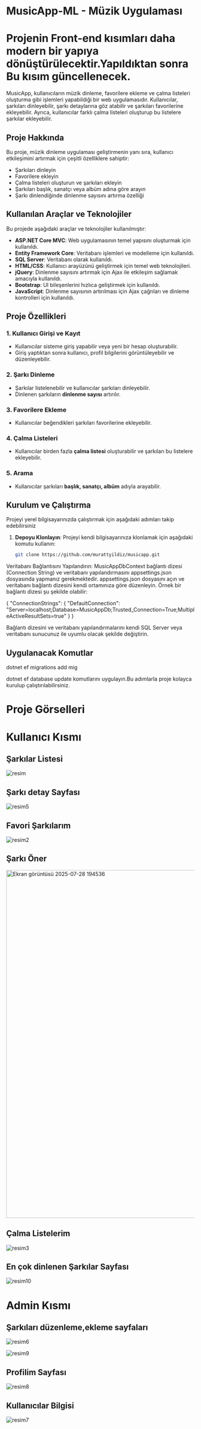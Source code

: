 # MusicApp-ML - Müzik Uygulaması
# Projenin Front-end kısımları daha modern bir yapıya dönüştürülecektir.Yapıldıktan sonra Bu kısım güncellenecek.

MusicApp, kullanıcıların müzik dinleme, favorilere ekleme ve çalma listeleri oluşturma gibi işlemleri yapabildiği bir web uygulamasıdır. Kullanıcılar, şarkıları dinleyebilir, şarkı detaylarına göz atabilir ve şarkıları favorilerine ekleyebilir. Ayrıca, kullanıcılar farklı çalma listeleri oluşturup bu listelere şarkılar ekleyebilir.

## Proje Hakkında

Bu proje, müzik dinleme uygulaması geliştirmenin yanı sıra, kullanıcı etkileşimini artırmak için çeşitli özelliklere sahiptir:
- Şarkıları dinleyin
- Favorilere ekleyin
- Çalma listeleri oluşturun ve şarkıları ekleyin
- Şarkıları başlık, sanatçı veya albüm adına göre arayın
- Şarkı dinlendiğinde dinlenme sayısını artırma özelliği

## Kullanılan Araçlar ve Teknolojiler

Bu projede aşağıdaki araçlar ve teknolojiler kullanılmıştır:

- **ASP.NET Core MVC**: Web uygulamasının temel yapısını oluşturmak için kullanıldı.
- **Entity Framework Core**: Veritabanı işlemleri ve modelleme için kullanıldı.
- **SQL Server**: Veritabanı olarak kullanıldı.
- **HTML/CSS**: Kullanıcı arayüzünü geliştirmek için temel web teknolojileri.
- **jQuery**: Dinlenme sayısını artırmak için Ajax ile etkileşim sağlamak amacıyla kullanıldı.
- **Bootstrap**: UI bileşenlerini hızlıca geliştirmek için kullanıldı.
- **JavaScript**: Dinlenme sayısının artırılması için Ajax çağrıları ve dinleme kontrolleri için kullanıldı.

## Proje Özellikleri

### 1. **Kullanıcı Girişi ve Kayıt**
- Kullanıcılar sisteme giriş yapabilir veya yeni bir hesap oluşturabilir.
- Giriş yaptıktan sonra kullanıcı, profil bilgilerini görüntüleyebilir ve düzenleyebilir.

### 2. **Şarkı Dinleme**
- Şarkılar listelenebilir ve kullanıcılar şarkıları dinleyebilir.
- Dinlenen şarkıların **dinlenme sayısı** artırılır.

### 3. **Favorilere Ekleme**
- Kullanıcılar beğendikleri şarkıları favorilerine ekleyebilir.

### 4. **Çalma Listeleri**
- Kullanıcılar birden fazla **çalma listesi** oluşturabilir ve şarkıları bu listelere ekleyebilir.

### 5. **Arama**
- Kullanıcılar şarkıları **başlık, sanatçı, albüm** adıyla arayabilir.

## Kurulum ve Çalıştırma

Projeyi yerel bilgisayarınızda çalıştırmak için aşağıdaki adımları takip edebilirsiniz

1. **Depoyu Klonlayın**:
   Projeyi kendi bilgisayarınıza klonlamak için aşağıdaki komutu kullanın:
   ```bash
   git clone https://github.com/murattyildiz/musicapp.git

Veritabanı Bağlantısını Yapılandırın: MusicAppDbContext bağlantı dizesi (Connection String) ve veritabanı yapılandırmasını appsettings.json dosyasında yapmanız gerekmektedir.
appsettings.json dosyasını açın ve veritabanı bağlantı dizesini kendi ortamınıza göre düzenleyin. Örnek bir bağlantı dizesi şu şekilde olabilir:

{
    "ConnectionStrings": {
        "DefaultConnection": "Server=localhost;Database=MusicAppDb;Trusted_Connection=True;MultipleActiveResultSets=true"
    }
}

Bağlantı dizesini ve veritabanı yapılandırmalarını kendi SQL Server veya veritabanı sunucunuz ile uyumlu olacak şekilde değiştirin.

## Uygulanacak Komutlar
 dotnet ef migrations add mig

dotnet ef database update
komutlarını uygulayın.Bu adımlarla proje kolayca kurulup çalıştırılabilirsiniz.

# Proje Görselleri

# Kullanıcı Kısmı

## Şarkılar Listesi
![resim](https://github.com/user-attachments/assets/60110102-d525-47a9-b2b8-2e6ea1cf6444)

## Şarkı detay Sayfası
![resim5](https://github.com/user-attachments/assets/cffae9cf-4bbb-4ed3-b95c-761888d4a054)

## Favori Şarkılarım
![resim2](https://github.com/user-attachments/assets/3078b0f0-3e76-4fa5-9723-d4fe1716b901)

## Şarkı Öner
<img width="1919" height="929" alt="Ekran görüntüsü 2025-07-28 194536" src="https://github.com/user-attachments/assets/5a763e6e-a96f-40e7-9bd3-8c9dbe2c8da3" />

## Çalma Listelerim
![resim3](https://github.com/user-attachments/assets/969cc946-d6be-423d-a89f-ac051ba728a4)

## En çok dinlenen Şarkılar Sayfası
![resim10](https://github.com/user-attachments/assets/bdc44c40-f848-4ca8-8d7a-49c1bbd20d3a)

# Admin Kısmı

## Şarkıları düzenleme,ekleme sayfaları
![resim6](https://github.com/user-attachments/assets/ad690286-577d-44bd-bc56-752658ba95c4)

![resim9](https://github.com/user-attachments/assets/4637ac9b-ae9b-4769-bcf1-217df2d854f7)


## Profilim Sayfası
![resim8](https://github.com/user-attachments/assets/f263e4c5-7236-475e-af78-31df65e0812d)

## Kullanıcılar Bilgisi
![resim7](https://github.com/user-attachments/assets/2944a744-2938-40d1-9bda-b50cc36eaef9)
